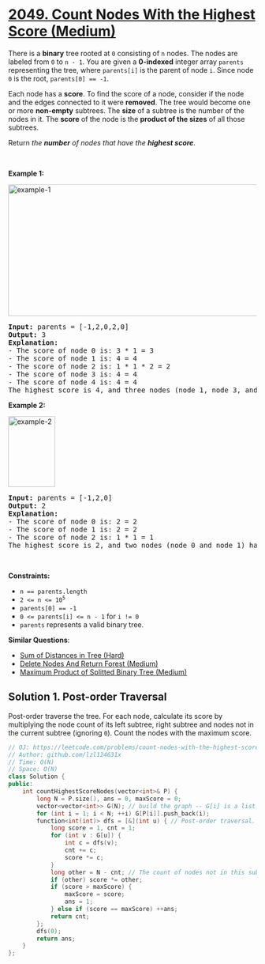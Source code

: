 # [2049. Count Nodes With the Highest Score (Medium)](https://leetcode.com/problems/count-nodes-with-the-highest-score/)

<p>There is a <strong>binary</strong> tree rooted at <code>0</code> consisting of <code>n</code> nodes. The nodes are labeled from <code>0</code> to <code>n - 1</code>. You are given a <strong>0-indexed</strong> integer array <code>parents</code> representing the tree, where <code>parents[i]</code> is the parent of node <code>i</code>. Since node <code>0</code> is the root, <code>parents[0] == -1</code>.</p>

<p>Each node has a <strong>score</strong>. To find the score of a node, consider if the node and the edges connected to it were <strong>removed</strong>. The tree would become one or more <strong>non-empty</strong> subtrees. The <strong>size</strong> of a subtree is the number of the nodes in it. The <strong>score</strong> of the node is the <strong>product of the sizes</strong> of all those subtrees.</p>

<p>Return <em>the <strong>number</strong> of nodes that have the <strong>highest score</strong></em>.</p>

<p>&nbsp;</p>
<p><strong>Example 1:</strong></p>
<img alt="example-1" src="https://assets.leetcode.com/uploads/2021/10/03/example-1.png" style="width: 604px; height: 266px;">
<pre><strong>Input:</strong> parents = [-1,2,0,2,0]
<strong>Output:</strong> 3
<strong>Explanation:</strong>
- The score of node 0 is: 3 * 1 = 3
- The score of node 1 is: 4 = 4
- The score of node 2 is: 1 * 1 * 2 = 2
- The score of node 3 is: 4 = 4
- The score of node 4 is: 4 = 4
The highest score is 4, and three nodes (node 1, node 3, and node 4) have the highest score.
</pre>

<p><strong>Example 2:</strong></p>
<img alt="example-2" src="https://assets.leetcode.com/uploads/2021/10/03/example-2.png" style="width: 95px; height: 143px;">
<pre><strong>Input:</strong> parents = [-1,2,0]
<strong>Output:</strong> 2
<strong>Explanation:</strong>
- The score of node 0 is: 2 = 2
- The score of node 1 is: 2 = 2
- The score of node 2 is: 1 * 1 = 1
The highest score is 2, and two nodes (node 0 and node 1) have the highest score.
</pre>

<p>&nbsp;</p>
<p><strong>Constraints:</strong></p>

<ul>
	<li><code>n == parents.length</code></li>
	<li><code>2 &lt;= n &lt;= 10<sup>5</sup></code></li>
	<li><code>parents[0] == -1</code></li>
	<li><code>0 &lt;= parents[i] &lt;= n - 1</code> for <code>i != 0</code></li>
	<li><code>parents</code> represents a valid binary tree.</li>
</ul>


**Similar Questions**:
* [Sum of Distances in Tree (Hard)](https://leetcode.com/problems/sum-of-distances-in-tree/)
* [Delete Nodes And Return Forest (Medium)](https://leetcode.com/problems/delete-nodes-and-return-forest/)
* [Maximum Product of Splitted Binary Tree (Medium)](https://leetcode.com/problems/maximum-product-of-splitted-binary-tree/)

## Solution 1. Post-order Traversal

Post-order traverse the tree. For each node, calculate its score by multiplying the node count of its left subtree, right subtree and nodes not in the current subtree (ignoring `0`). Count the nodes with the maximum score.

```cpp
// OJ: https://leetcode.com/problems/count-nodes-with-the-highest-score/
// Author: github.com/lzl124631x
// Time: O(N)
// Space: O(N)
class Solution {
public:
    int countHighestScoreNodes(vector<int>& P) {
        long N = P.size(), ans = 0, maxScore = 0;
        vector<vector<int>> G(N); // build the graph -- G[i] is a list of the children of node `i`.
        for (int i = 1; i < N; ++i) G[P[i]].push_back(i);
        function<int(int)> dfs = [&](int u) { // Post-order traversal. Returns the size of the subtree rooted at node `u`.
            long score = 1, cnt = 1;
            for (int v : G[u]) {
                int c = dfs(v);
                cnt += c;
                score *= c;
            }
            long other = N - cnt; // The count of nodes not in this subtree rooted at node `u`.
            if (other) score *= other;
            if (score > maxScore) {
                maxScore = score;
                ans = 1;
            } else if (score == maxScore) ++ans;
            return cnt;
        };
        dfs(0);
        return ans;
    }
};
```